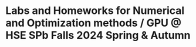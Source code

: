 # Labs and Homeworks for Numerical and Optimization methods / GPU @ HSE SPb Falls 2024 Spring & Autumn

